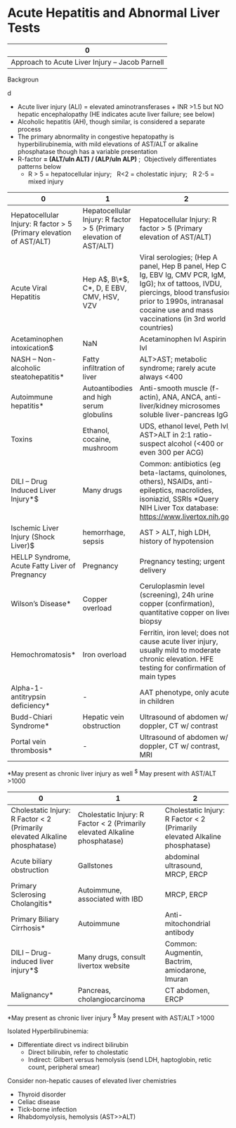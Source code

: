 # Acute Hepatitis and Abnormal Liver Tests

| 0                                              |
|------------------------------------------------|
| Approach to Acute Liver Injury – Jacob Parnell |

Backgroun

d

-   Acute liver injury (ALI) = elevated aminotransferases + INR >1.5 but
    NO hepatic encephalopathy
    (HE indicates acute liver failure; see below)
-   Alcoholic hepatitis (AH), though similar, is considered a separate
    process
-   The primary abnormality in congestive hepatopathy is
    hyperbilirubinemia, with mild elevations of AST/ALT or alkaline
    phosphatase though has a variable presentation
-   R-factor
    **= (ALT/uln ALT) / (ALP/uln ALP)** ;  Objectively differentiates
    patterns below
    -   R > 5 = hepatocellular injury;   R\<2 = cholestatic injury;   R
        2-5 = mixed injury

| 0                                                                   | 1                                                                   | 2                                                                                                                                                                                                                          |
|---------------------------------------------------------------------|---------------------------------------------------------------------|----------------------------------------------------------------------------------------------------------------------------------------------------------------------------------------------------------------------------|
| Hepatocellular Injury: R factor \> 5 (Primary elevation of AST/ALT) | Hepatocellular Injury: R factor \> 5 (Primary elevation of AST/ALT) | Hepatocellular Injury: R factor \> 5 (Primary elevation of AST/ALT)                                                                                                                                                        |
| Acute Viral Hepatitis                                               | Hep A$, B\*$, C\*, D, E EBV, CMV, HSV, VZV                          | Viral serologies; (Hep A panel, Hep B panel, Hep C Ig, EBV Ig, CMV PCR, IgM, IgG); hx of tattoos, IVDU, piercings, blood transfusion prior to 1990s, intranasal cocaine use and mass vaccinations (in 3rd world countries) |
| Acetaminophen intoxication$                                         | NaN                                                                 | Acetaminophen lvl Aspirin lvl                                                                                                                                                                                              |
| NASH – Non-alcoholic steatohepatitis\*                              | Fatty infiltration of liver                                         | ALT>AST; metabolic syndrome; rarely acute always \<400                                                                                                                                                                     |
| Autoimmune hepatitis\*                                              | Autoantibodies and high serum globulins                             | Anti-smooth muscle (f-actin), ANA, ANCA, anti-liver/kidney microsomes soluble liver-pancreas IgG                                                                                                                           |
| Toxins                                                              | Ethanol, cocaine, mushroom                                          | UDS, ethanol level, Peth lvl, AST>ALT in 2:1 ratio- suspect alcohol (\<400 or even 300 per ACG)                                                                                                                            |
| DILI – Drug Induced Liver Injury\*$                                 | Many drugs                                                          | Common: antibiotics (eg beta-lactams, quinolones, others), NSAIDs, anti-epileptics, macrolides, isoniazid, SSRIs \*Query NIH Liver Tox database: https://www.livertox.nih.gov                                              |
| Ischemic Liver Injury (Shock Liver)$                                | hemorrhage, sepsis                                                  | AST \> ALT, high LDH, history of hypotension                                                                                                                                                                               |
| HELLP Syndrome, Acute Fatty Liver of Pregnancy                      | Pregnancy                                                           | Pregnancy testing; urgent delivery                                                                                                                                                                                         |
| Wilson’s Disease\*                                                  | Copper overload                                                     | Ceruloplasmin level (screening), 24h urine copper (confirmation), quantitative copper on liver biopsy                                                                                                                      |
| Hemochromatosis\*                                                   | Iron overload                                                       | Ferritin, iron level; does not cause acute liver injury, usually mild to moderate chronic elevation. HFE testing for confirmation of main types                                                                            |
| Alpha-1-antitrypsin deficiency\*                                    | \-                                                                  | AAT phenotype, only acute in children                                                                                                                                                                                      |
| Budd-Chiari Syndrome\*                                              | Hepatic vein obstruction                                            | Ultrasound of abdomen w/ doppler, CT w/ contrast                                                                                                                                                                           |
| Portal vein thrombosis\*                                            | \-                                                                  | Ultrasound of abdomen w/ doppler, CT w/ contrast, MRI                                                                                                                                                                      |

\*May present as chronic liver injury as well <sup>$</sup> May present
with AST/ALT \>1000

| 0                                                                           | 1                                                                           | 2                                                                           |
|-----------------------------------------------------------------------------|-----------------------------------------------------------------------------|-----------------------------------------------------------------------------|
| Cholestatic Injury: R Factor \< 2 (Primarily elevated Alkaline phosphatase) | Cholestatic Injury: R Factor \< 2 (Primarily elevated Alkaline phosphatase) | Cholestatic Injury: R Factor \< 2 (Primarily elevated Alkaline phosphatase) |
| Acute biliary obstruction                                                   | Gallstones                                                                  | abdominal ultrasound, MRCP, ERCP                                            |
| Primary Sclerosing Cholangitis\*                                            | Autoimmune, associated with IBD                                             | MRCP, ERCP                                                                  |
| Primary Biliary Cirrhosis\*                                                 | Autoimmune                                                                  | Anti-mitochondrial antibody                                                 |
| DILI – Drug-induced liver injury\*$                                         | Many drugs, consult livertox website                                        | Common: Augmentin, Bactrim, amiodarone, Imuran                              |
| Malignancy\*                                                                | Pancreas, cholangiocarcinoma                                                | CT abdomen, ERCP                                                            |

\*May present as chronic liver injury <sup>$</sup> May present with
AST/ALT \>1000

Isolated Hyperbilirubinemia:

-   Differentiate direct vs indirect bilirubin
    -   Direct bilirubin, refer to cholestatic
    -   Indirect: Gilbert versus hemolysis (send LDH, haptoglobin, retic
        count, peripheral smear)

Consider non-hepatic causes of elevated liver chemistries

-   Thyroid disorder
-   Celiac disease
-   Tick-borne infection
-   Rhabdomyolysis, hemolysis (AST>\>ALT)
